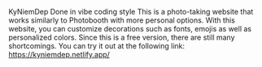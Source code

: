 KyNiemDep
Done in vibe coding style
This is a photo-taking website that works similarly to Photobooth with more personal options.
With this website, you can customize decorations such as fonts, emojis as well as personalized colors.
Since this is a free version, there are still many shortcomings.
You can try it out at the following link: https://kyniemdep.netlify.app/
